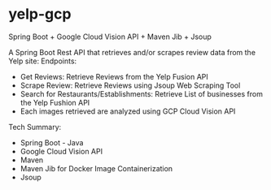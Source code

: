 # yelp-gcp
Spring Boot + Google Cloud Vision API + Maven Jib + Jsoup

A Spring Boot Rest API that retrieves and/or scrapes review data from the Yelp site:
Endpoints:
- Get Reviews: Retrieve Reviews from the Yelp Fusion API
- Scrape Review: Retrieve Reviews using Jsoup Web Scraping Tool
- Search for Restaurants/Establishments: Retrieve List of businesses from the Yelp Fushion API
- Each images retrieved are analyzed using GCP Cloud Vision API 

Tech Summary:
- Spring Boot - Java
- Google Cloud Vision API
- Maven
- Maven Jib for Docker Image Containerization
- Jsoup

